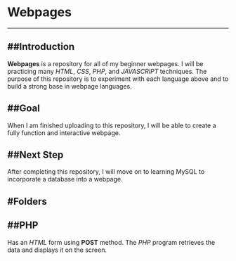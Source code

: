# Webpages
------------

##Introduction
------------
**Webpages** is a repository for all of my beginner webpages. I will be practicing
many *HTML*, *CSS*, *PHP*, and *JAVASCRIPT* techniques. The purpose of this repository
is to experiment with each language above and to build a strong base
in webpage languages.

##Goal
------------
When I am finished uploading to this repository, I will be able to create a fully
function and interactive webpage.

##Next Step
------------
After completing this repository, I will move on to learning MySQL to incorporate
a database into a webpage.

#Folders
------------
##PHP
------------
Has an *HTML* form using **POST** method. The *PHP* program retrieves the data
and displays it on the screen.
